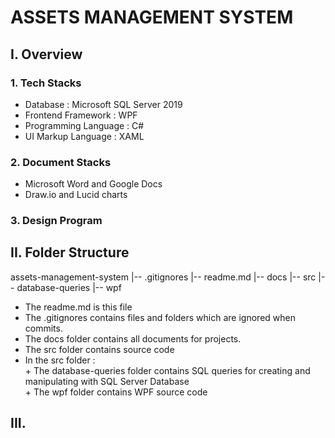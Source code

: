 # ASSETS MANAGEMENT SYSTEM

## I. Overview
### 1. Tech Stacks
- Database : Microsoft SQL Server 2019
- Frontend Framework : WPF 
- Programming Language : C#
- UI Markup Language : XAML
### 2. Document Stacks
- Microsoft Word and Google Docs
- Draw.io and Lucid charts
### 3. Design Program
## II. Folder Structure
assets-management-system 
                      |-- .gitignores
                      |-- readme.md
                      |-- docs
                      |-- src
                           |-- database-queries
                           |-- wpf


- The readme.md is this file
- The .gitignores contains files and folders which are ignored when commits.
- The docs folder contains all documents for projects.
- The src folder contains source code
- In the src folder :
              <br/>+ The database-queries folder contains SQL queries for creating and manipulating with SQL Server Database
              <br/>+ The wpf folder contains WPF source code
## III. 
